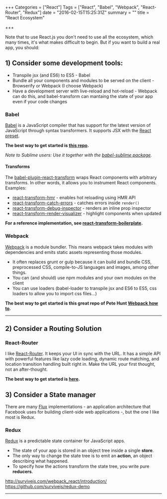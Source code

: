 +++
Categories = ["React"]
Tags = ["React", "Babel", "Webpack", "React-Router", "Redux"]
date = "2016-02-15T15:25:31Z"
summary = ""
title = "React Ecosystem"

+++

Note that to use React.js you don't need to use all the ecosystem, which many times, it's what makes difficult to begin. But if you want to build a real app, you should:

## 1) Consider some development tools:
  - Transpile jsx (and ES6) to ES5 - Babel
  - Bundle all your components and modules to be served on the client - Browserify or Webpack (I choose Webpack) 
  - Have a development server with live-reload and hot-reload - Webpack can do this, and babel-transform can mantaing the state of your app even if your code changes

### Babel

[Babel](https://babeljs.io/) is a JavaScript compiler that has support for the latest version of JavaScript through syntax transformers. It supports JSX with the [React preset](http://babeljs.io/docs/plugins/preset-react/).

**The best way to get started is [this repo](https://github.com/thejameskyle/babel-handbook/blob/master/translations/en/user-handbook.md).**

*Note to Sublime users: Use it together with the [babel-sublime package](https://github.com/babel/babel-sublime).*

#### Transforms

The [babel-plugin-react-transform](https://github.com/gaearon/babel-plugin-react-transform) wraps React components with arbitrary transforms. In other words, it allows you to instrument React components. Examples:

* [react-transform-hmr](https://github.com/gaearon/react-transform-hmr) - enables hot reloading using HMR API
* [react-transform-catch-errors](https://github.com/gaearon/react-transform-catch-errors) - catches errors inside `render()`
* [react-transform-debug-inspector](https://github.com/alexkuz/react-transform-debug-inspector) - renders an inline prop inspector
* [react-transform-render-visualizer](https://github.com/spredfast/react-transform-render-visualizer) - highlight components when updated

**For a reference implementation, see [react-transform-boilerplate](https://github.com/gaearon/react-transform-boilerplate).**


### Webpack

[Webpack](https://webpack.github.io/) is a module bundler. This means webpack takes modules with dependencies and emits static assets representing those modules.

* It often replaces grunt or gulp because it can build and bundle CSS, preprocessed CSS, compile-to-JS languages and images, among other things.
* You can (and should) use npm modules and your own modules on the client   
* You can use loaders (babel-loader to transpile jsx and ES6 to ES5, css loaders to allow you to import css files...)

**The best way to get started is this great repo of Pete Hunt [Webpack how to](https://github.com/petehunt/webpack-howto).**

---

## 2) Consider a Routing Solution

### React-Router

I like [React-Router](https://github.com/reactjs/react-router). It keeps your UI in sync with the URL. It has a simple API with powerful features like lazy code loading, dynamic route matching, and location transition handling built right in. Make the URL your first thought, not an after-thought.

**The best way to get started is [here](https://github.com/reactjs/react-router-tutorial).**

## 3) Consider a State manager

There are many [Flux](https://facebook.github.io/flux/) implementations - an application architecture that Facebook uses for building client-side web applications -, but the one I like most is Redux.

### Redux

[Redux](http://redux.js.org/) is a predictable state container for JavaScript apps.

* The state of your app is stored in an object tree inside a single **store**.  
* The only way to change the state tree is to emit an **action**, an object describing what happened.  
* To specify how the actions transform the state tree, you write pure **reducers**.

http://survivejs.com/webpack_react/introduction/
https://github.com/survivejs/redux-demo

---
